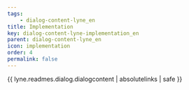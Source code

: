```yaml
---
tags: 
    - dialog-content-lyne_en
title: Implementation
key: dialog-content-lyne-implementation_en
parent: dialog-content-lyne_en
icon: implementation
order: 4
permalink: false  
---
```

{{ lyne.readmes.dialog.dialogcontent | absolutelinks | safe }}


